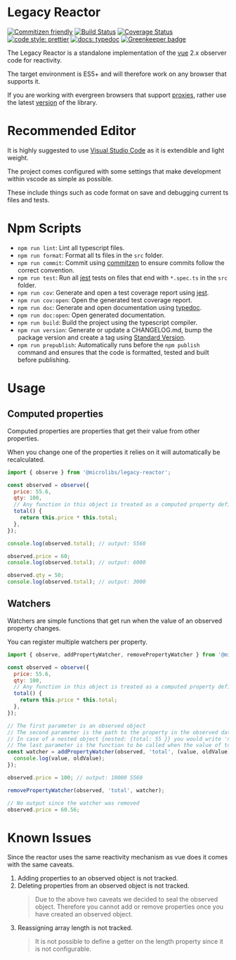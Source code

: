 # Legacy Reactor

[![Commitizen friendly](https://img.shields.io/badge/commitizen-friendly-brightgreen.svg)](http://commitizen.github.io/cz-cli/)
[![Build Status](https://travis-ci.org/michael-stoltz/legacy-reactor.svg?branch=master)](https://travis-ci.org/michael-stoltz/legacy-reactor)
[![Coverage Status](https://coveralls.io/repos/github/michael-stoltz/legacy-reactor/badge.svg?branch=master)](https://coveralls.io/github/michael-stoltz/legacy-reactor?branch=master)
[![code style: prettier](https://img.shields.io/badge/code_style-prettier-ff69b4.svg?style=flat-square)](https://github.com/prettier/prettier)
[![docs: typedoc](https://img.shields.io/badge/docs-typedoc-blue.svg)](https://michael-stoltz.github.io/legacy-reactor/)
[![Greenkeeper badge](https://badges.greenkeeper.io/michael-stoltz/legacy-reactor.svg)](https://greenkeeper.io/)

The Legacy Reactor is a standalone implementation of the [vue](https://vuejs.org/) 2.x observer code for reactivity.

The target environment is ES5+ and will therefore work on any browser that supports it.

If you are working with evergreen browsers that support [proxies](https://developer.mozilla.org/en-US/docs/Web/JavaScript/Reference/Global_Objects/Proxy), rather use the latest [version](https://github.com/michael-stoltz/reactor) of the library.

# Recommended Editor

It is highly suggested to use [Visual Studio Code](https://code.visualstudio.com/) as it is extendible and light weight.

The project comes configured with some settings that make development within vscode as simple as possible.

These include things such as code format on save and debugging current ts files and tests.

# Npm Scripts

- `npm run lint`: Lint all typescript files.
- `npm run format`: Format all ts files in the `src` folder.
- `npm run commit`: Commit using [commitzen](https://github.com/commitizen/cz-cli) to ensure commits follow the correct convention.
- `npm run test`: Run all [jest](https://jestjs.io/) tests on files that end with `*.spec.ts` in the `src` folder.
- `npm run cov`: Generate and open a test coverage report using [jest](https://jestjs.io/).
- `npm run cov:open`: Open the generated test coverage report.
- `npm run doc`: Generate and open documentation using [typedoc](https://typedoc.org/).
- `npm run doc:open`: Open generated documentation.
- `npm run build`: Build the project using the typescript compiler.
- `npm run version`: Generate or update a CHANGELOG.md, bump the package version and create a tag using [Standard Version](https://github.com/conventional-changelog/standard-version).
- `npm run prepublish`: Automatically runs before the `npm publish` command and ensures that the code is formatted, tested and built before publishing.

# Usage

## Computed properties

Computed properties are properties that get their value from other properties.

When you change one of the properties it relies on it will automatically be recalculated.

```javascript
import { observe } from '@microlibs/legacy-reactor';

const observed = observe({
  price: 55.6,
  qty: 100,
  // Any function in this object is treated as a computed property definition.
  total() {
    return this.price * this.total;
  },
});

console.log(observed.total); // output: 5560

observed.price = 60;
console.log(observed.total); // output: 6000

observed.qty = 50;
console.log(observed.total); // output: 3000
```

## Watchers

Watchers are simple functions that get run when the value of an observed property changes.

You can register multiple watchers per property.

```javascript
import { observe, addPropertyWatcher, removePropertyWatcher } from '@microlibs/legacy-reactor';

const observed = observe({
  price: 55.6,
  qty: 100,
  // Any function in this object is treated as a computed property definition.
  total() {
    return this.price * this.total;
  },
});

// The first parameter is an observed object
// The second parameter is the path to the property in the observed data.
// In case of a nested object {nested: {total: 55 }} you would write 'nested.total'.
// The last parameter is the function to be called when the value of total changes.
const watcher = addPropertyWatcher(observed, 'total', (value, oldValue) => {
  console.log(value, oldValue);
});

observed.price = 100; // output: 10000 5560

removePropertyWatcher(observed, 'total', watcher);

// No output since the watcher was removed
observed.price = 60.56;
```

# Known Issues

Since the reactor uses the same reactivity mechanism as vue does it comes with the same caveats.

1. Adding properties to an observed object is not tracked.
2. Deleting properties from an observed object is not tracked.
   > Due to the above two caveats we decided to seal the observed object.
   > Therefore you cannot add or remove properties once you have created an observed object.
3. Reassigning array length is not tracked.
   > It is not possible to define a getter on the length property since it is not configurable.
